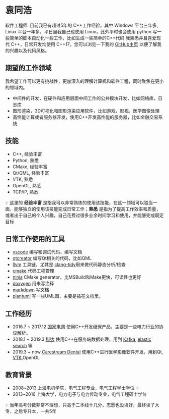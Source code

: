 # 袁同浩

软件工程师. 目前我已有超过5年的 C++工作经验，其中 Windows 平台三年多, Linux 平台一年多，平日里我自己也使用 Linux，此外平时也会使用 python 写一些简单的脚本自动化一些工作，比如生成一些简单的C++代码.我熟悉并且喜爱现代 C++，日常开发均使用 C++17。您可以浏览一下我的 [GitHub主页](https://github.com/maidamai0>) 以便了解我的兴趣以及代码风格。

## 期望的工作领域

我希望工作可以更有挑战性，更加深入的理解计算机和软件工程，同时聚焦在更小的领域内。

* 中间件的开发，在硬件和应用层面中间工作的公共模块开发，比如网络库，日志库
* 图形渲染，3D可视化和图形渲染应用软件，比如游戏，影视，医学图像处理
* 高性能计算或者服务器开发，使用C++开发高性能的服务器，比如金融交易系统

## 技能

* C++, 经验丰富
* Python, 熟悉
* CMake, 经验丰富
* Qt/QML, 经验丰富
* VTK, 熟悉
* OpenGL, 熟悉
* TCP/IP, 熟悉

:bulb: 这里的 **经验丰富** 是指我可以非常熟练的使用该技能，在这一领域可以独当一面，能够独立的使用该技能完成日常工作；**熟悉** 是指为了提高工作效率和质量，或者出于自己的个人兴趣，自己花费过很多业余时间学习和使用，并能够完成既定目标

## 日常工作使用的工具

* [vscode](https://code.visualstudio.com/) 编写和调试代码，编写文档
* [qtcreator](https://download.qt.io/official_releases/qtcreator/) 编写Qt相关的代码，比如QML
* [llvm](https://llvm.org/) 工具链，尤其是 [clang-tidy](https://clang.llvm.org/extra/clang-tidy/)用来做代码静态分析/检查
* [cmake](https://cmake.org/) 代码工程管理
* [ninja](https://ninja-build.org/) CMake generator，比MSBuild和Make更快，可读性也更好
* [doxygen](https://www.doxygen.nl/index.html) 用来写注释
* [markdown](https://www.markdownguide.org/) 写文档
* [plantuml](https://plantuml.com/) 写一些UML图，主要是插在文档里。

## 工作经历

* 2016.7 ~ 2017.12 [国家电网](http://www.sgcc.com.cn/) 使用C++开发继保产品，主要是一些电力行业的协议解析。
* 2018.1 ~ 2019.3 [科达](https://www.kedacom.com/cn/) 使用C++在服务端数据处理，用到 [Kafka](https://kafka.apache.org/), [elastic search](https://www.elastic.co/) 等
* 2019.3 ~ now [Carestream Dental](https://www.carestreamdental.com/en-us) 使用C++进行医学影像软件开发，用到Qt, [VTK](https://vtk.org/),OpenGL

## 教育背景

* 2008~2013 上海电机学院，电气工程专业，电气工程学士学位 :bulb:
* 2013~2016 上海大学，电力电子与电力传动专业，电气工程硕士学位

:bulb: 当年高考分数非常不理想，只高于二本线十几分，志愿也没填好，最终读了大专，之后专升本，一共5年
